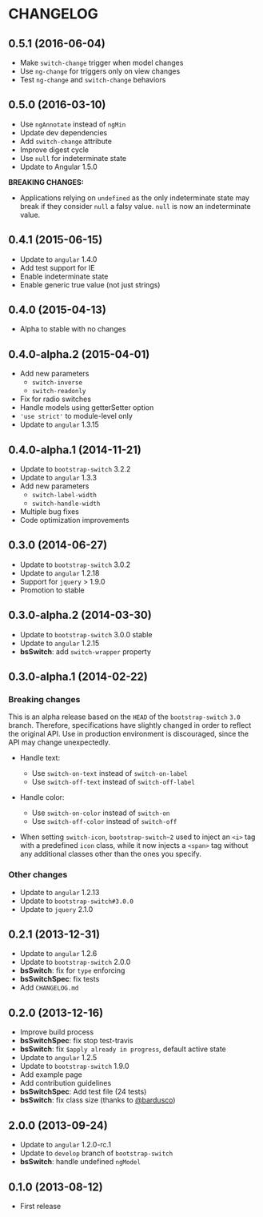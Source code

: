 CHANGELOG
=========

## 0.5.1 (2016-06-04)

- Make `switch-change` trigger when model changes
- Use `ng-change` for triggers only on view changes
- Test `ng-change` and `switch-change` behaviors

## 0.5.0 (2016-03-10)

- Use `ngAnnotate` instead of `ngMin`
- Update dev dependencies
- Add `switch-change` attribute
- Improve digest cycle
- Use `null` for indeterminate state
- Update to Angular 1.5.0

**BREAKING CHANGES:**

- Applications relying on `undefined` as the only indeterminate state
  may break if they consider `null` a falsy value. `null` is now an 
  indeterminate value.

## 0.4.1 (2015-06-15)

- Update to `angular` 1.4.0
- Add test support for IE
- Enable indeterminate state
- Enable generic true value (not just strings)

## 0.4.0 (2015-04-13)

- Alpha to stable with no changes

## 0.4.0-alpha.2 (2015-04-01)

- Add new parameters
  - `switch-inverse`
  - `switch-readonly`
- Fix for radio switches
- Handle models using getterSetter option
- `'use strict'` to module-level only
- Update to `angular` 1.3.15

## 0.4.0-alpha.1 (2014-11-21)

- Update to `bootstrap-switch` 3.2.2
- Update to `angular` 1.3.3
- Add new parameters
  - `switch-label-width`
  - `switch-handle-width`
- Multiple bug fixes
- Code optimization improvements

## 0.3.0 (2014-06-27)

- Update to `bootstrap-switch` 3.0.2
- Update to `angular` 1.2.18
- Support for `jquery` > 1.9.0
- Promotion to stable

## 0.3.0-alpha.2 (2014-03-30)

- Update to `bootstrap-switch` 3.0.0 stable
- Update to `angular` 1.2.15
- **bsSwitch**: add `switch-wrapper` property

## 0.3.0-alpha.1 (2014-02-22)

### Breaking changes

This is an alpha release based on the `HEAD` of the `bootstrap-switch` `3.0` branch. Therefore, specifications
have slightly changed in order to reflect the original API. Use in production environment is discouraged, since the API
may change unexpectedly.

- Handle text:
  - Use `switch-on-text` instead of `switch-on-label`
  - Use `switch-off-text` instead of `switch-off-label`
- Handle color:
  - Use `switch-on-color` instead of `switch-on`
  - Use `switch-off-color` instead of `switch-off`

- When setting `switch-icon`, `bootstrap-switch~2` used to inject an `<i>` tag with a predefined `icon` class,
while it now injects a `<span>` tag without any additional classes other than the ones you specify.

### Other changes

- Update to `angular` 1.2.13
- Update to `bootstrap-switch#3.0.0`
- Update to `jquery` 2.1.0

## 0.2.1 (2013-12-31)

- Update to `angular` 1.2.6
- Update to `bootstrap-switch` 2.0.0
- **bsSwitch**: fix for `type` enforcing
- **bsSwitchSpec**: fix tests
- Add `CHANGELOG.md`

## 0.2.0 (2013-12-16)

- Improve build process
- **bsSwitchSpec**: fix stop test-travis
- **bsSwitch**: fix `$apply already in progress`, default active state
- Update to `angular` 1.2.5
- Update to `bootstrap-switch` 1.9.0
- Add example page
- Add contribution guidelines
- **bsSwitchSpec**: Add test file (24 tests)
- **bsSwitch**: fix class size (thanks to [@bardusco](https://github.com/bardusco))

## 2.0.0 (2013-09-24)

- Update to `angular` 1.2.0-rc.1
- Update to `develop` branch of `bootstrap-switch`
- **bsSwitch**: handle undefined `ngModel`

## 0.1.0 (2013-08-12)

- First release
